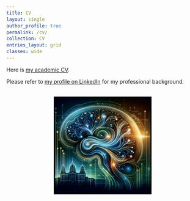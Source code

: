 ```yaml
---
title: CV
layout: single
author_profile: true
permalink: /cv/
collection: CV
entries_layout: grid
classes: wide
---
```



Here is <a href="/assets/images/Vurgun_Ugurcan_CV.pdf">my academic CV</a>.

Please refer to <a href="https://www.linkedin.com/in/ugurcanvurgun/">my profile on LinkedIn</a> for my professional background.

<br/>

<div style="text-align:center;">
    <img src="/assets/images/picture7.jpg" alt="my research" style="width:250px;height:250px; border:3px solid black">
</div>